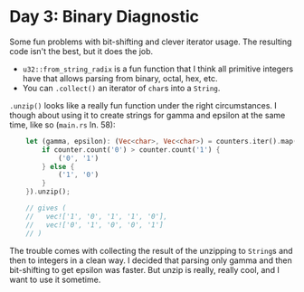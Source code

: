 # Day 3: Binary Diagnostic

Some fun problems with bit-shifting and clever iterator usage. The resulting code isn't the best, but it does the job.

- `u32::from_string_radix` is a fun function that I think all primitive integers have that allows parsing from binary, octal, hex, etc.
- You can `.collect()` an iterator of `char`s into a `String`.

`.unzip()` looks like a really fun function under the right circumstances. I though about using it to create strings for gamma and epsilon at the same time, like so (`main.rs` ln. 58):

```rust
    let (gamma, epsilon): (Vec<char>, Vec<char>) = counters.iter().map(|counter| {
        if counter.count('0') > counter.count('1') {
            ('0', '1')
        } else {
            ('1', '0')
        }
    }).unzip();

    // gives (
    //   vec!['1', '0', '1', '1', '0'], 
    //   vec!['0', '1', '0', '0', '1']
    // )
```

The trouble comes with collecting the result of the unzipping to `String`s and then to integers in a clean way. I decided that parsing only gamma and then bit-shifting to get epsilon was faster. But unzip is really, really cool, and I want to use it sometime.